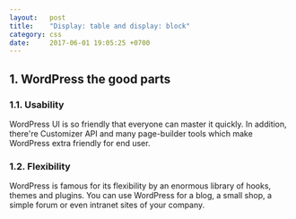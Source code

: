 ```yaml
---
layout:   post
title:    "Display: table and display: block"
category: css
date:     2017-06-01 19:05:25 +0700
---
```


## 1. WordPress the good parts

### 1.1. Usability

WordPress UI is so friendly that everyone can master it quickly. In addition, there're Customizer API and many page-builder tools which make WordPress extra friendly for end user.

### 1.2. Flexibility

WordPress is famous for its flexibility by an enormous library of hooks, themes and plugins. You can use WordPress for a blog, a small shop, a simple forum or even intranet sites of your company.
